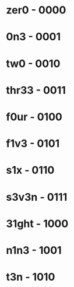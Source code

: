 # zer0  - 0000
# 0n3   - 0001
# tw0   - 0010
# thr33 - 0011
# f0ur  - 0100
# f1v3  - 0101
# s1x   - 0110
# s3v3n - 0111
# 31ght - 1000
# n1n3  - 1001
# t3n   - 1010
